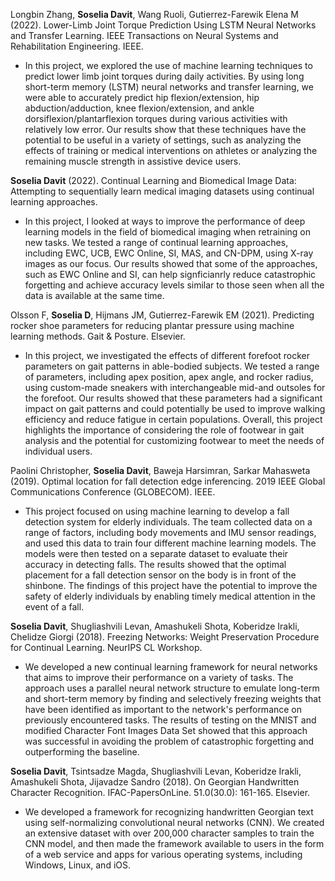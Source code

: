 Longbin Zhang, **Soselia  Davit**, Wang  Ruoli, Gutierrez-Farewik  Elena M (2022). Lower-Limb Joint Torque Prediction Using LSTM Neural Networks and Transfer Learning. IEEE Transactions on Neural Systems and Rehabilitation Engineering. IEEE.
- In this project, we explored the use of machine learning techniques to predict lower limb joint torques during daily activities. By using long short-term memory (LSTM) neural networks and transfer learning, we were able to accurately predict hip flexion/extension, hip abduction/adduction, knee flexion/extension, and ankle dorsiflexion/plantarflexion torques during various activities with relatively low error. Our results show that these techniques have the potential to be useful in a variety of settings, such as analyzing the effects of training or medical interventions on athletes or analyzing the remaining muscle strength in assistive device users.


**Soselia  Davit** (2022). Continual Learning and Biomedical Image Data: Attempting to sequentially learn medical imaging datasets using continual learning approaches.
- In this project, I looked at ways to improve the performance of deep learning models in the field of biomedical imaging when retraining on new tasks. We tested a range of continual learning approaches, including EWC, UCB, EWC Online, SI, MAS, and CN-DPM, using X-ray images as our focus. Our results showed that some of the approaches, such as EWC Online and SI, can help signficianrly reduce catastrophic forgetting and achieve accuracy levels similar to those seen when all the data is available at the same time.


Olsson  F, **Soselia  D**, Hijmans  JM, Gutierrez-Farewik  EM (2021). Predicting rocker shoe parameters for reducing plantar pressure using machine learning methods. Gait & Posture. Elsevier.
- In this project, we investigated the effects of different forefoot rocker parameters on gait patterns in able-bodied subjects. We tested a range of parameters, including apex position, apex angle, and rocker radius, using custom-made sneakers with interchangeable mid-and outsoles for the forefoot. Our results showed that these parameters had a significant impact on gait patterns and could potentially be used to improve walking efficiency and reduce fatigue in certain populations. Overall, this project highlights the importance of considering the role of footwear in gait analysis and the potential for customizing footwear to meet the needs of individual users.


Paolini  Christopher, **Soselia  Davit**, Baweja  Harsimran, Sarkar  Mahasweta (2019). Optimal location for fall detection edge inferencing. 2019 IEEE Global Communications Conference (GLOBECOM). IEEE.
- This project focused on using machine learning to develop a fall detection system for elderly individuals. The team collected data on a range of factors, including body movements and IMU sensor readings, and used this data to train four different machine learning models. The models were then tested on a separate dataset to evaluate their accuracy in detecting falls. The results showed that the optimal placement for a fall detection sensor on the body is in front of the shinbone. The findings of this project have the potential to improve the safety of elderly individuals by enabling timely medical attention in the event of a fall.

**Soselia  Davit**, Shugliashvili  Levan, Amashukeli  Shota, Koberidze  Irakli, Chelidze  Giorgi (2018). Freezing Networks: Weight Preservation Procedure for Continual Learning. NeurIPS CL Workshop.
- We developed a new continual learning framework for neural networks that aims to improve their performance on a variety of tasks. The approach uses a parallel neural network structure to emulate long-term and short-term memory by finding and selectively freezing weights that have been identified as important to the network's performance on previously encountered tasks. The results of testing on the MNIST and modified Character Font Images Data Set showed that this approach was successful in avoiding the problem of catastrophic forgetting and outperforming the baseline.


**Soselia  Davit**, Tsintsadze  Magda, Shugliashvili  Levan, Koberidze  Irakli, Amashukeli  Shota, Jijavadze  Sandro (2018). On Georgian Handwritten Character Recognition. IFAC-PapersOnLine. 51.0(30.0): 161-165. Elsevier.
- We developed a framework for recognizing handwritten Georgian text using self-normalizing convolutional neural networks (CNN). We created an extensive dataset with over 200,000 character samples to train the CNN model, and then made the framework available to users in the form of a web service and apps for various operating systems, including Windows, Linux, and iOS. 

